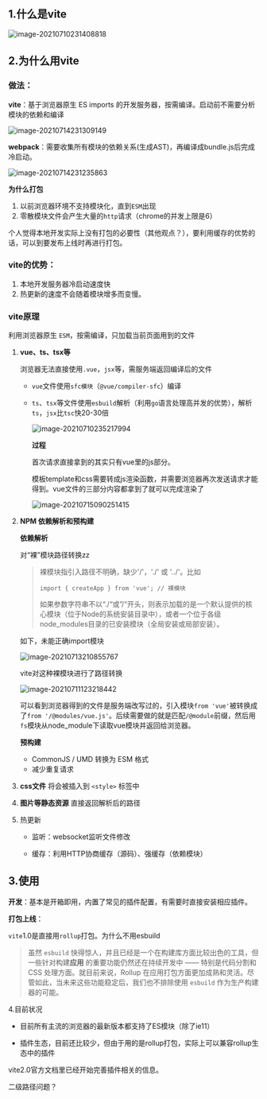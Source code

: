 ## 1.什么是vite

![image-20210710231408818](C:\Users\lyq\AppData\Roaming\Typora\typora-user-images\image-20210710231408818.png)

## 2.为什么用vite
### 做法：

**vite**：基于浏览器原生 ES imports 的开发服务器，按需编译。启动前不需要分析模块的依赖和编译

![image-20210714231309149](C:\Users\lyq\AppData\Roaming\Typora\typora-user-images\image-20210714231309149.png)

**webpack**：需要收集所有模块的依赖关系(生成AST)，再编译成bundle.js后完成冷启动。

![image-20210714231235863](C:\Users\lyq\AppData\Roaming\Typora\typora-user-images\image-20210714231235863.png)

**为什么打包**

1. 以前浏览器环境不支持模块化，直到`ESM`出现
2. 零散模块文件会产生大量的`http`请求（chrome的并发上限是6）

个人觉得本地开发实际上没有打包的必要性（其他观点？），要利用缓存的优势的话，可以到要发布上线时再进行打包。



### vite的优势：

1. 本地开发服务器冷启动速度快
2. 热更新的速度不会随着模块增多而变慢。

### vite原理

利用浏览器原生 `ESM`，按需编译，只加载当前页面用到的文件

1. **vue、ts、tsx等**

   浏览器无法直接使用`.vue`，`jsx`等，需服务端返回编译后的文件

   - `vue`文件使用`sfc模块`（`@vue/compiler-sfc`）编译

   - `ts`、`tsx`等文件使用`esbuild`解析（利用`go`语言处理高并发的优势），解析`ts`，`jsx`比`tsc`快20-30倍

     ![image-20210710235217994](C:\Users\lyq\AppData\Roaming\Typora\typora-user-images\image-20210710235217994.png)
     
     **过程**
     
     首次请求直接拿到的其实只有vue里的js部分。
     
     模板template和css需要转成js渲染函数，并需要浏览器再次发送请求才能得到。vue文件的三部分内容都拿到了就可以完成渲染了
     
     ![image-20210715090251415](C:\Users\lyq\AppData\Roaming\Typora\typora-user-images\image-20210715090251415.png)
     
     
     
     

2. **NPM 依赖解析和预构建**

   **依赖解析**

   对“裸”模块路径转换zz

   > 裸模块指引入路径不明确，缺少'/'，'./' 或 '../'。比如
   >
   > ```
   > import { createApp } from 'vue'; // 裸模块
   > ```
   >
   > 如果参数字符串不以“./“或”/“开头，则表示加载的是一个默认提供的核心模块（位于Node的系统安装目录中），或者一个位于各级node_modules目录的已安装模块（全局安装或局部安装）。

   如下，未能正确import模块

   ![image-20210713210855767](C:\Users\lyq\AppData\Roaming\Typora\typora-user-images\image-20210713210855767.png)

   

   vite对这种裸模块进行了路径转换

   ![image-20210711123218442](C:\Users\lyq\AppData\Roaming\Typora\typora-user-images\image-20210711123218442.png)

   可以看到浏览器得到的文件是服务端改写过的，引入模块`from 'vue'`被转换成了`from '/@modules/vue.js'`。后续需要做的就是匹配`/@module`前缀，然后用`fs`模块从node_module下读取vue模块并返回给浏览器。

   **预构建**

   - CommonJS / UMD 转换为 ESM 格式
   - 减少重复请求

3. **css文件** 将会被插入到 `<style>` 标签中

4. **图片等静态资源**  直接返回解析后的路径

5. 热更新

   - 监听：websocket监听文件修改

   - 缓存：利用HTTP协商缓存（源码）、强缓存（依赖模块）

## 3.使用

**开发**：基本是开箱即用，内置了常见的插件配置，有需要时直接安装相应插件。

**打包上线**：

`vite`1.0是直接用`rollup`打包。为什么不用esbuild

>虽然 `esbuild` 快得惊人，并且已经是一个在构建库方面比较出色的工具，但一些针对构建**应用** 的重要功能仍然还在持续开发中 —— 特别是代码分割和 CSS 处理方面。就目前来说，Rollup 在应用打包方面更加成熟和灵活。尽管如此，当未来这些功能稳定后，我们也不排除使用 `esbuild` 作为生产构建器的可能。

4.目前状况

- 目前所有主流的浏览器的最新版本都支持了ES模块（除了ie11）

-  插件生态，目前还比较少，但由于用的是rollup打包，实际上可以兼容rollup生态中的插件

  vite2.0官方文档里已经开始完善插件相关的信息。

  

  

  二级路径问题？

